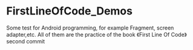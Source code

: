 # FirstLineOfCode_Demos
Some test for Android programming, for example Fragment, screen adapter,etc. All of them are the practice of the book 《First Line Of Code》 second commit
